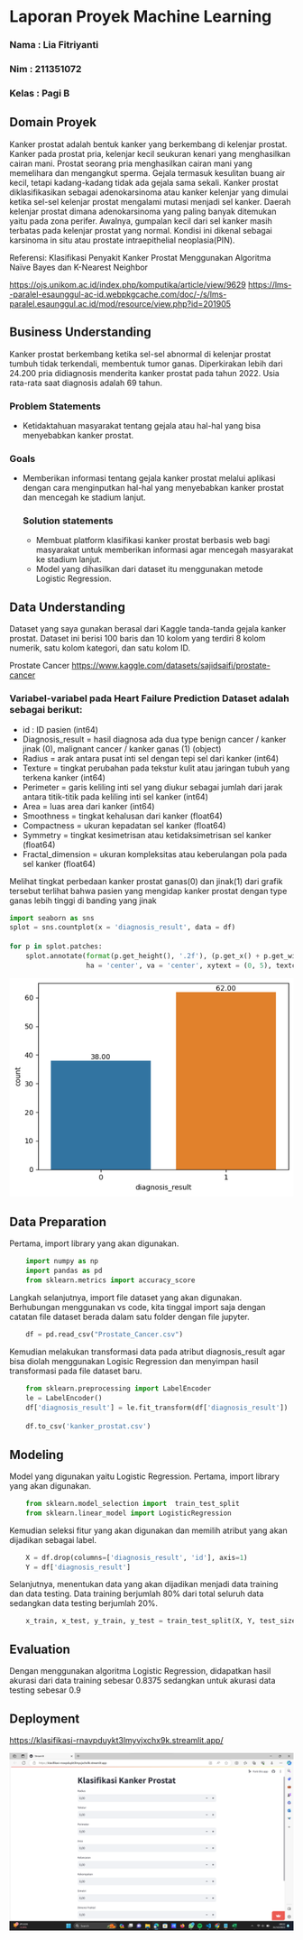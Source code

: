 # Laporan Proyek Machine Learning
### Nama : Lia Fitriyanti
### Nim : 211351072
### Kelas : Pagi B

## Domain Proyek

Kanker prostat adalah bentuk kanker yang berkembang di kelenjar prostat. Kanker pada prostat pria, kelenjar kecil seukuran kenari yang menghasilkan cairan mani. Prostat seorang pria menghasilkan cairan mani yang memelihara dan mengangkut sperma. Gejala termasuk kesulitan buang air kecil, tetapi kadang-kadang tidak ada gejala sama sekali. Kanker prostat diklasifikasikan sebagai adenokarsinoma atau kanker kelenjar yang dimulai ketika sel-sel kelenjar prostat mengalami mutasi menjadi sel kanker. Daerah kelenjar prostat dimana adenokarsinoma yang paling banyak ditemukan yaitu pada zona perifer. Awalnya, gumpalan kecil dari sel kanker masih terbatas pada kelenjar prostat yang normal. Kondisi ini dikenal sebagai karsinoma in situ atau prostate intraepithelial neoplasia(PIN). 

  Referensi:
  Klasifikasi Penyakit Kanker Prostat Menggunakan Algoritma Naïve Bayes dan K-Nearest Neighbor

  https://ojs.unikom.ac.id/index.php/komputika/article/view/9629 
  https://lms--paralel-esaunggul-ac-id.webpkgcache.com/doc/-/s/lms-paralel.esaunggul.ac.id/mod/resource/view.php?id=201905

## Business Understanding

Kanker prostat berkembang ketika sel-sel abnormal di kelenjar prostat tumbuh tidak terkendali, membentuk tumor ganas. Diperkirakan lebih dari 24.200 pria didiagnosis menderita kanker prostat pada tahun 2022. Usia rata-rata saat diagnosis adalah 69 tahun.

### Problem Statements

- Ketidaktahuan masyarakat tentang gejala atau hal-hal yang bisa menyebabkan kanker prostat.

### Goals

- Memberikan informasi tentang gejala kanker prostat melalui aplikasi dengan cara menginputkan hal-hal yang menyebabkan kanker prostat dan mencegah ke stadium lanjut.


    ### Solution statements
    - Membuat platform klasifikasi kanker prostat berbasis web bagi masyarakat untuk memberikan informasi agar mencegah masyarakat ke stadium lanjut.
    - Model yang dihasilkan dari dataset itu menggunakan metode Logistic Regression.

## Data Understanding
Dataset yang saya gunakan berasal dari Kaggle tanda-tanda gejala kanker prostat. Dataset ini berisi 100 baris dan 10 kolom yang terdiri 8 kolom numerik, satu kolom kategori, dan satu kolom ID.

Prostate Cancer
https://www.kaggle.com/datasets/sajidsaifi/prostate-cancer 

### Variabel-variabel pada Heart Failure Prediction Dataset adalah sebagai berikut:
- id : ID pasien (int64)  
- Diagnosis_result = hasil diagnosa ada dua type benign cancer / kanker jinak (0), malignant cancer / kanker ganas (1) (object)
- Radius = arak antara pusat inti sel dengan tepi sel dari kanker (int64)  
- Texture = tingkat perubahan pada tekstur kulit atau jaringan tubuh yang terkena kanker (int64)  
- Perimeter = garis keliling inti sel yang diukur sebagai jumlah dari jarak antara titik-titik pada keliling inti sel kanker (int64)  
- Area = luas area dari kanker (int64)  
- Smoothness = tingkat kehalusan dari kanker (float64)
- Compactness = ukuran kepadatan sel kanker (float64)
- Symmetry = tingkat kesimetrisan atau ketidaksimetrisan sel kanker (float64)
- Fractal_dimension = ukuran kompleksitas atau keberulangan pola pada sel kanker (float64)

Melihat tingkat perbedaan kanker prostat ganas(0) dan jinak(1) dari grafik tersebut terlihat bahwa pasien yang mengidap kanker prostat dengan type ganas lebih tinggi di banding yang jinak
``` python
import seaborn as sns
splot = sns.countplot(x = 'diagnosis_result', data = df)

for p in splot.patches:
    splot.annotate(format(p.get_height(), '.2f'), (p.get_x() + p.get_width() / 2., p.get_height()), 
                   ha = 'center', va = 'center', xytext = (0, 5), textcoords = 'offset points')
```
![image](output2.png)
## Data Preparation
Pertama, import library yang akan digunakan.
``` python
    import numpy as np
    import pandas as pd
    from sklearn.metrics import accuracy_score
```
Langkah selanjutnya, import file dataset yang akan digunakan. Berhubungan menggunakan vs code, kita tinggal import saja dengan catatan file dataset berada dalam satu folder dengan file jupyter.
``` python
    df = pd.read_csv("Prostate_Cancer.csv")
```
Kemudian melakukan transformasi data pada atribut diagnosis_result agar bisa diolah menggunakan Logisic Regression dan menyimpan hasil transformasi pada file dataset baru.
``` python
    from sklearn.preprocessing import LabelEncoder
    le = LabelEncoder()
    df['diagnosis_result'] = le.fit_transform(df['diagnosis_result'])

    df.to_csv('kanker_prostat.csv')
``` 
## Modeling
Model yang digunakan yaitu Logistic Regression. Pertama, import library yang akan digunakan.
``` python
    from sklearn.model_selection import  train_test_split
    from sklearn.linear_model import LogisticRegression
``` 
Kemudian seleksi fitur yang akan digunakan dan memilih atribut yang akan dijadikan sebagai label.
``` python
    X = df.drop(columns=['diagnosis_result', 'id'], axis=1)
    Y = df['diagnosis_result']
``` 
Selanjutnya, menentukan data yang akan dijadikan menjadi data training dan data testing. Data training berjumlah 80% dari total seluruh data sedangkan data testing berjumlah 20%.
``` python
    x_train, x_test, y_train, y_test = train_test_split(X, Y, test_size=0.2, stratify=Y, random_state=2)
``` 
## Evaluation
Dengan menggunakan algoritma Logistic Regression, didapatkan hasil akurasi dari data training sebesar 0.8375 sedangkan untuk akurasi data testing sebesar 0.9

## Deployment
https://klasifikasi-rnavpduykt3lmyvjxchx9k.streamlit.app/

![Alt text](TampilanStreamlit.png)
